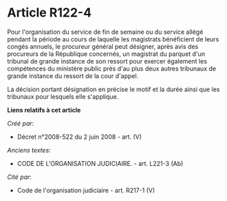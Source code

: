 # Article R122-4

Pour l'organisation du service de fin de semaine ou du service allégé pendant la période au cours de laquelle les magistrats
bénéficient de leurs congés annuels, le procureur général peut désigner, après avis des procureurs de la République
concernés, un magistrat du parquet d'un tribunal de grande instance de son ressort pour exercer également les compétences du
ministère public près d'au plus deux autres tribunaux de grande instance du ressort de la cour d'appel.

La décision portant désignation en précise le motif et la durée ainsi que les tribunaux pour lesquels elle s'applique.

**Liens relatifs à cet article**

_Créé par_:

  - Décret n°2008-522 du 2 juin 2008 - art. (V)

_Anciens textes_:

  - CODE DE L'ORGANISATION JUDICIAIRE. - art. L221-3 (Ab)

_Cité par_:

  - Code de l'organisation judiciaire - art. R217-1 (V)
